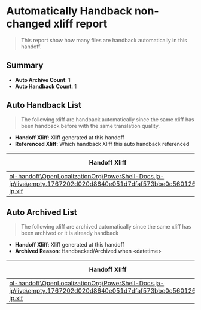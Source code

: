 # Automatically Handback non-changed xliff report
> This report show how many files are handback automatically in this handoff.

## Summary
* **Auto Archive Count**: 1
* **Auto Handback Count**: 1

## Auto Handback List
> The following xliff are handback automatically since the same xliff has been handback before with the same translation quality.

* **Handoff Xliff**: Xliff generated at this handoff
* **Referenced Xliff**: Which handback Xliff this auto handback referenced

| Handoff Xliff | Referenced Xliff | 
| --- | --- | 
| [ol-handoff\OpenLocalizationOrg\PowerShell-Docs.ja-jp\live\empty.1767202d020d8640e051d7dfaf573bbe0c560126.ja-jp.xlf](https://github.com/OpenLocalizationOrg/PowerShell-Docs.handoff/blob/33a15156e434ca73378bafe85ac04f35337a0fba/ol-handoff/OpenLocalizationOrg/PowerShell-Docs.ja-jp/live/empty.1767202d020d8640e051d7dfaf573bbe0c560126.ja-jp.xlf) | **Empty Handoff File** | 

## Auto Archived List
> The following xliff are archived automatically since the same xliff has been archived or it is already handback

* **Handoff Xliff**: Xliff generated at this handoff
* **Archived Reason**: Handbacked/Archived when &lt;datetime&gt;

| Handoff Xliff | Archived Reason | 
| --- | --- | 
| [ol-handoff\OpenLocalizationOrg\PowerShell-Docs.ja-jp\live\empty.1767202d020d8640e051d7dfaf573bbe0c560126.ja-jp.xlf](https://github.com/OpenLocalizationOrg/PowerShell-Docs.handoff/blob/33a15156e434ca73378bafe85ac04f35337a0fba/ol-handoff/OpenLocalizationOrg/PowerShell-Docs.ja-jp/live/empty.1767202d020d8640e051d7dfaf573bbe0c560126.ja-jp.xlf) | Handbacked | 

